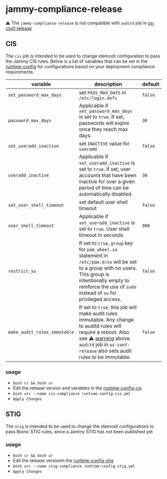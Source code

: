 # jammy-compliance-release

<a name="warning">:warning:  The `jammy-compliance-release` is not compatible with `auditd` job
in [os-conf-release](https://github.com/cloudfoundry/os-conf-release)</a>

## CIS

The `cis` job is intended to be used to change stemcell configuration to pass the Jammy CIS rules. Below is a list of
variables that can be set in the [runtime-config](./runtime-config-cis.yml) for configurations based on your deployment
compliance requirements.

| variable                     | description                                                                                                                                                                                                                          | default |
|------------------------------|--------------------------------------------------------------------------------------------------------------------------------------------------------------------------------------------------------------------------------------|---------|
| `set_password_max_days`      | set `PASS_MAX_DAYS` in `/etc/login.defs`                                                                                                                                                                                             | `false` |
| `password_max_days`          | Applicable if `set_password_max_days` is set to `true`. If set, passwords will expire once they reach max days.                                                                                                                      | `30`    |
| `set_useradd_inactive`       | set `INACTIVE` value for `useradd`                                                                                                                                                                                                   | `false` |
| `useradd_inactive`           | Applicable if `set_useradd_inactive` is set to `true`. If set, user accounts that have been inactive for over a given period of time can be automatically disabled.                                                                  | `30`    |
| `set_user_shell_timeout`     | set default user shell timeout                                                                                                                                                                                                       | `false` |
| `user_shell_timeout`         | Applicable if `set_useradd_inactive` is set to `true`. User shell timeout in seconds                                                                                                                                                 | `900`   |
| `restrict_su`                | If set to `true`,  `group` key for `pam_wheel.so` statement in `/etc/pam.d/su` will be set to a group with no users. This group is intentionally empty to reinforce the use of `sudo` instead of `su` for privileged access.         | `false` |
| `make_audit_rules_immutable` | If set to `true`, this job will make audit rules immutable. Any change to auditd rules will require a reboot. Also see :warning: [warning](#warning) above. `auditd` job in `os-conf-release` also sets audit rules to be immutable. | `false` |

### usage

- `bosh cr && bosh ur`
- Edit the release version and variables in the [runtime-config-cis](runtime-config-cis.yml)
- `bosh urc --name cis-compliance runtime-config-cis.yml`
- `Apply Changes`

## STIG

The `stig` is intended to be used to change the stemcell configurations to pass Bionic STIG rules, since a Jammy STIG
has not been published yet

### usage

- `bosh cr && bosh ur`
- Edit the release versionin the [runtime-config-stig](runtime-config-stig.yml)
- `bosh urc --name stig-compliance runtime-config-stig.yml`
- `Apply Changes`

